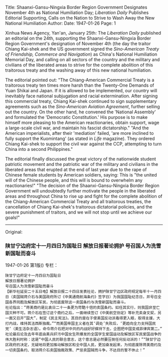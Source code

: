 Title: Shaanxi-Gansu-Ningxia Border Region Government Designates November 4th as National Humiliation Day; *Liberation Daily* Publishes Editorial Supporting, Calls on the Nation to Strive to Wash Away the New National Humiliation
Author:
Date: 1947-01-26
Page: 1

Xinhua News Agency, Yan'an, January 25th: The *Liberation Daily* published an editorial on the 24th, supporting the Shaanxi-Gansu-Ningxia Border Region Government's designation of November 4th (the day the traitor Chiang Kai-shek and the US government signed the *Sino-American Treaty of Friendship, Commerce and Navigation*) as China's National Humiliation Memorial Day, and calling on all sectors of the country and the military and civilians of the liberated areas to strive for the complete abolition of this traitorous treaty and the washing away of this new national humiliation.

The editorial pointed out: "The Chiang-American Commercial Treaty is a traitorous treaty ten times more harsh than the Twenty-One Demands of Yuan Shikai and Japan. If it is allowed to be implemented, our country will inevitably face national subjugation and racial extermination. After signing this commercial treaty, Chiang Kai-shek continued to sign supplementary agreements such as the *Sino-American Aviation Agreement*, further selling out the country. On the other hand, he convened the 'National Assembly' and formulated the 'Democratic Constitution.' His purpose is to make himself more pleasing to the American reactionaries, obtain support, wage a large-scale civil war, and maintain his fascist dictatorship." "And the American imperialists, after their 'mediation' failed, 'are more inclined to fully support the Kuomintang' (as stated in *Life* magazine). They ordered Chiang Kai-shek to support the civil war against the CCP, attempting to turn China into a second Philippines."

The editorial finally discussed the great victory of the nationwide student patriotic movement and the patriotic war of the military and civilians in the liberated areas that erupted at the end of last year due to the rape of Chinese female students by American soldiers, saying: This is "the united will of the Chinese people, and this will is bound to overwhelm any reactionaries!" "The decision of the Shaanxi-Gansu-Ningxia Border Region Government will undoubtedly further motivate the people in the liberated areas and throughout China to rise up and fight for the complete abolition of the Chiang-American Commercial Treaty and all traitorous treaties, the cancellation of Chiang Kai-shek's traitorous dictatorial policies, and the severe punishment of traitors, and we will not stop until we achieve our goals!"



<hr /> 

Original: 


### 陕甘宁边府定十一月四日为国耻日  解放日报著论拥护  号召国人为洗雪新国耻而奋斗

1947-01-26
第1版()
专栏：

    陕甘宁边府定十一月四日为国耻日
    解放日报著论拥护
    号召国人为洗雪新国耻而奋斗
    【新华社延安二十五日电】解放日报二十四日发表社论，拥护陕甘宁边区政府规定每年十一月四日（卖国贼蒋介石与美国政府所订《中美通商航海条约》签字日）为我国国耻纪念日，并号召全国各界同胞及解放区军民，为彻底废除这一卖国条约与洗雪新国耻而奋斗。
    社论指出：“蒋美商约是比袁日二十一条更为苛酷十倍的卖国条约。如任其实行，则我国非至亡国灭种不可。蒋介石在签订这个商约之后，一面继续签订《中美航空协定》等补充卖身文契，另一面又召开“国大”，制定《民主宪法》。其目的是在于使美国反动派看得更入眼，取得支援，大打内战，维持其法西斯独裁。”“而美国帝国主义者在其‘调处’失败后，‘更趋向全力支持国民党’（美生活杂志语）。命令蒋介石把对中共的内战好好撑持下去，企图把中国变成菲律宾第二。”
    社论最后论及去年年底由美兵奸污中国女生所爆发的全国学生爱国运动及解放区军民爱国战争的伟大胜利时称：这是“中国人民的联合意志，这个意志是必然要压倒任何反动派的！”“陕甘宁边区政府的决定，无疑地将更加推动解放区和全中国人民，更加奋发起来，为彻底废除蒋美商约及一切卖国条约、取消蒋介石卖国独裁政策、严惩卖国贼而斗争，不达目的誓不休止！”
